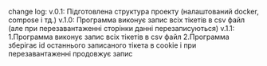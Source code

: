 change log:
  v.0.1:
    Підготовлена структура проекту (налаштований docker, compose і тд.)
  v.1.0:
    Программа виконує запис всіх тікетів в csv файл (але при перезавантаженні сторінки данні перезаписуються)
  v.1.1:
    1.Программа виконує запис всіх тікетів в csv файл
    2.Программа зберігає id останнього записаного тікета в cookie і при перезавантаженні продовжує запис 
